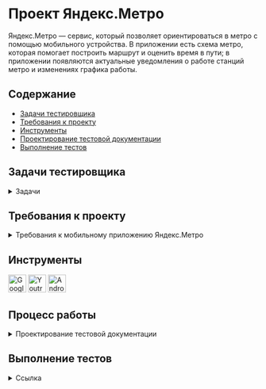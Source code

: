 # <a name="up" />Проект Яндекс.Метро

Яндекс.Метро — сервис, который позволяет ориентироваться в метро с помощью мобильного устройства. В приложении есть схема метро, которая помогает построить маршрут и оценить время в пути; в приложении появляются актуальные уведомления о работе станций метро и изменениях графика работы. 

## Содержание
- [Задачи тестировщика](#задачи-тестировщика)
- [Требования к проекту](#требования-к-проекту)
- [Инструменты](#инструменты)
- [Проектирование тестовой документации](#проектирование-тестовой-документации)
- [Выполнение тестов](#выполнение-тестов)

## Задачи тестировщика

<details>
<summary> Задачи </summary> 

1. Составиит чек-лист на функциональное тестирование фичи (выделено жирным шрифтом в требованиях)
2. Составиит чек-лист на регрессионное тестирование фичи
3. Протестировать мобильное приложение в эмуляторе с помощью Android Studio, завести баг-репорты
4. Отчет

***

</details>

## Требования к проекту

<details>
<summary>Требования к мобильному приложению Яндекс.Метро </summary>

### Макеты

<img width="480" alt="Главная" src="https://github.com/user-attachments/assets/c550ad1c-49ba-41ea-a033-9b4b5eb5ee81" />
<img width="1246" alt="Маршруты" src="https://github.com/user-attachments/assets/5117ade1-8ee2-410c-8ba3-96b79024c1f5" />
<img width="1198" alt="Настройки" src="https://github.com/user-attachments/assets/f904261b-7ba7-4438-b0cb-4fd019caf7e7" />
<img width="869" alt="Поиск" src="https://github.com/user-attachments/assets/93ef4cfc-7ea1-4c2a-a088-bf86b6e0dcad" />
<img width="666" alt="События" src="https://github.com/user-attachments/assets/a61c3833-832e-4eb2-b9a3-e70a14208c44" />
<img width="675" alt="Станция" src="https://github.com/user-attachments/assets/50f312d5-aaa7-4470-ac69-87d055820e28" />

### Описание приложения:
Яндекс Метро — сервис, который позволяет ориентироваться в метро с помощью
мобильного устройства. В приложении есть схема метро, которая помогает
построить маршрут и оценить время в пути. В нём также появляются актуальные
уведомления о работе станций метро и изменениях графика работы.

### Архитектура приложения
Яндекс Метро — это нативное приложение. Устанавливается на мобильное устройство пользователя.

### Поддерживаемые окружения
Поддерживаемые операционные системы: Android 9/10/11/12, iOS 13/14.
Разрешения экранов: 360x640, 375x812, 1080х1920.

### Интерфейс
В интерфейсе есть две функциональные области:
- карта метро,
- область ввода станций метро.

### Карта
Карта двумерная. Можно перемещать свайпом. Масштабируется пинчем и
спредом. В стартовом состоянии:
- Если геолокация устройства пользователя определяется в городе с метро, то активной отмечена станция «Откуда», ближе к которой находится устройство.
- Если геолокация устройства пользователя определяется в городе без метро,то станция «Откуда» не отмечена.
Как отмечается активная станция — см. на макетах.

### Область ввода
В зависимости от ориентации устройства область ввода станций метро располагается в разных частях интерфейса.

### Построение маршрута
Маршрут построится, только если заполнить поля «Откуда» и «Куда». Маршруты на карте интерактивные — пользователь может выбирать тапом станции.
**Пользователь может построить маршрут:**
**- введя название станций в полях «Откуда» и «Куда»;**
**- выбрав станции тапом на карте, если включена опция «Выбор станции касанием» в настройках;**
**- выбрав ранее построенный маршрут или станцию в истории маршрутов.**

### Выбор станции на карте
**Пользователь может выбрать станцию маршрута на карте:**
**- тапом, если включена опция «Выбор станции касанием» в настройках,**
**- введя название в поле «Откуда» или «Куда»,**
**- нажав в карточке станции кнопку «Отсюда» или «Сюда».**
**Если станция не была выбрана раньше, то при выборе эта станция выделяется, всплывает её карточка. Если станция уже была выбрана раньше, сразу всплывает карточка.**
Как выглядит станция в разных режимах — см. макеты.

### История о маршруте
Окно с историей о маршруте раскрывается при нажатии на поля «Откуда» и
«Куда». В истории сохраняются как маршруты, так и названия выбранных станций.

<img width="650" alt="Снимок экрана 2025-01-22 в 19 35 49" src="https://github.com/user-attachments/assets/3891428d-a957-4359-a53a-514090969bee" />

Маршрут и выбранные станции сохраняются в истории после того, как пользователь построил маршрут.
Маршрут хранится только один — последний построенный.
**Новые станции появляются сверху списка в истории, а станция, которая была первой в списке становится последней.**
**История должна сохраняться в следующих версиях приложения.**
Пользователь может закрыть окно с помощью кнопки «Отменить».

### Информация о маршруте
**Если текущее время превышает время окончания маршрута, то временной интервал маршрута обновляется. Например, если изначально время маршрута было указано в интервале с 10:45 до 11:00, но текущее время — уже 11:01, то интервал обновится.**

### Детали маршрута
**При смене ориентации с портретной на ландшафтную детали маршрута отображаются в левой части экрана.**

### Смена ориентации экрана
**При смене ориентации экрана масштаб построенного маршрута сохраняется в том состоянии, которое выбрал пользователь.**
Построенный маршрут должен вписываться в отведённую область экрана на карте.
**Карточки маршрута, станции и настроек сохраняют своё положение при переходе из портретной ориентации в альбомную и обратно: свёрнутые остаются свёрнутыми, открытые — открытыми, среднее положение переходит в среднее.**

### Логика работы лонг-тапа по станции метро
**При нажатии на станцию при помощи лонг-тапа открывается окно карточки станции с кнопками «Отсюда» и «Сюда». При этом схема остаётся в том же положении, которое выбрал пользователь.**
При нажатии на станцию и перемещении фокуса на другую станцию окно карточки станции остаётся открытым, в ней отображается информация о той станции, на которую сместился фокус.
**Если пользователь отпустил лонг-тап, а фокус был в пустой области карты, то окно карточки станции закроется.**

### О приложении
Пользователь может посмотреть версию сборки приложения и дополнительную информацию.

### Обратная связь
Пользователь может оставить обратную связь. При нажатии на кнопку «Обратная связь» происходит переход в окно службы поддержки с помощью Webview.
Подробности см. на макетах.

### Авиарежим или отсутствие соединения
**При отсутствии интернет-соединения появляется уведомление об ошибке.**
Подробности см. на макетах.

***

</details>

## Инструменты

<p align="left"> 
  <a href="https://docs.google.com/" target="_blank" rel="noreferrer"><img src="https://w7.pngwing.com/pngs/240/1015/png-transparent-g-suite-google-docs-google-angle-rectangle-logo.png" width="36" height="36" alt="Google Sheets" /></a>
  <a href="https://www.jetbrains.com/youtrack/" target="_blank" rel="noreferrer"><img src="https://upload.wikimedia.org/wikipedia/commons/9/95/YouTrack_Icon.png" width="36" height="36" alt="Youtrack" /></a>
  <a href="https://developer.android.com/studio" target="_blank" rel="noreferrer"><img src="https://upload.wikimedia.org/wikipedia/commons/thumb/c/c1/Android_Studio_icon_%282023%29.svg/800px-Android_Studio_icon_%282023%29.svg.png" width="36" height="36" alt="Android_Studio" /></a>
</p> 

## Процесс работы

<details>
<summary>Проектирование тестовой документации </summary>

### Проектирование тестовой документации
### Задача 1 

<img width="1167" alt="Снимок экрана 2025-01-22 в 19 56 08" src="https://github.com/user-attachments/assets/8fd69153-a15c-4319-999a-f8376b61385e" />

### Задача 2

<img width="1109" alt="Снимок экрана 2025-01-22 в 19 57 37" src="https://github.com/user-attachments/assets/16810f76-9f01-4a6a-9924-1107cf35be3e" />

### Задача 3

<img width="1386" alt="Снимок экрана 2025-01-22 в 19 58 32" src="https://github.com/user-attachments/assets/6a103371-f3ea-4fea-b302-80574629c531" />

### Задача 4

<img width="468" alt="Снимок экрана 2025-01-22 в 19 59 50" src="https://github.com/user-attachments/assets/0c59215b-e266-47d5-a275-79a8968b3afb" />

***

</details>

## Выполнение тестов

<details>
<summary>Ссылка </summary>

[Тестовая документация с кликабельными ссылками на баг-репорты](https://docs.google.com/spreadsheets/d/1OZEaJvCLofqxhJ3ZyGN7piBPb0uXu6AtlsPfjD_qWL4/edit?gid=899462569#gid=899462569)

***

</details>
